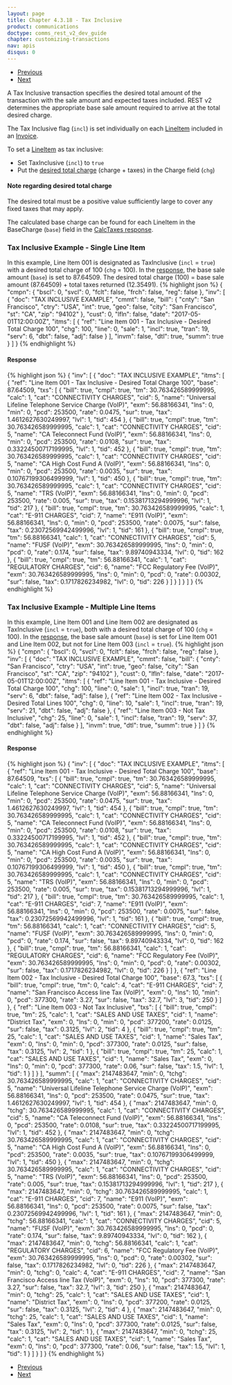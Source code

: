 ```yaml
---
layout: page
title: Chapter 4.3.18 - Tax Inclusive
product: communications
doctype: comms_rest_v2_dev_guide
chapter: customizing-transactions
nav: apis
disqus: 0
---
```


<ul class="pager">
  <li class="previous"><a href="/communications/dev-guide_rest_v2/customizing-transactions/sample-transactions/adjustment/"><i class="glyphicon glyphicon-chevron-left"></i>Previous</a></li>
  <li class="next"><a href="/communications/dev-guide_rest_v2/customizing-transactions/sample-transactions/displaying-tax-results/">Next<i class="glyphicon glyphicon-chevron-right"></i></a></li>
</ul>

A Tax Inclusive transaction specifies the desired total amount of the transaction with the sale amount and expected taxes included.  REST v2 determines the appropriate base sale amount required to arrive at the total desired charge.

The Tax Inclusive flag (<code>incl</code>) is set individually on each <a class="dev-guide-link" href="/communications/dev-guide_rest_v2/reference/line-item/">LineItem</a> included in an <a class="dev-guide-link" href="/communications/dev-guide_rest_v2/reference/invoice/">Invoice</a>.  

To set a <a class="dev-guide-link" href="/communications/dev-guide_rest_v2/reference/line-item/">LineItem</a> as tax inclusive:
<ul class="dev-guide-list">
  <li>Set TaxInclusive (<code>incl</code>) to <code>true</code></li>
  <li>Put the <a class="dev-guide-link" href="#dt_note">desired total charge</a> (charge + taxes) in the Charge field (<code>chg</code>)</li>
</ul>

<h4 id="dt_note">Note regarding desired total charge</h4>
The desired total must be a positive value sufficiently large to cover any fixed taxes that may apply.

The calculated base charge can be found for each LineItem in the BaseCharge (<code>base</code>) field in the <a class="dev-guide-link" href="/communications/dev-guide_rest_v2/reference/calc-taxes-response/">CalcTaxes response</a>.

<h3>Tax Inclusive Example - Single Line Item</h3>
In this example, Line Item 001 is designated as TaxInclusive (<code>incl</code> = <code>true</code>) with a desired total charge of 100 (<code>chg</code> = 100).  In the <a class="dev-guide-link" href="#response1">response</a>, the base sale amount (<code>base</code>) is set to 87.64509.  The desired total charge (100) = base sale amount (87.64509) + total taxes returned (12.35491).
{% highlight json %}
{
  "cmpn": {
    "bscl": 0,
    "svcl": 0,
    "fclt": false,
    "frch": false,
    "reg": false
  },
  "inv": [
    {
      "doc": "TAX INCLUSIVE EXAMPLE",
      "cmmt": false,
      "bill": {
        "cnty": "San Francisco",
        "ctry": "USA",
        "int": true,
        "geo": false,
        "city": "San Francisco",
        "st": "CA",
        "zip": "94102"
      },
      "cust": 0,
      "lfln": false,
      "date": "2017-05-01T12:00:00Z",
      "itms": [
        {
          "ref": "Line Item 001 - Tax Inclusive - Desired Total Charge 100",
          "chg": 100,
          "line": 0,
          "sale": 1,
          "incl": true,
          "tran": 19,
          "serv": 6,
          "dbt": false,
          "adj": false
        }
      ],
      "invm": false,
      "dtl": true,
      "summ": true
    }
  ]
}
{% endhighlight %}

<h4 id="response1">Response</h4>
{% highlight json %}
{
  "inv": [
    {
      "doc": "TAX INCLUSIVE EXAMPLE",
      "itms": [
        {
          "ref": "Line Item 001 - Tax Inclusive - Desired Total Charge 100",
          "base": 87.64509,
          "txs": [
            {
              "bill": true,
              "cmpl": true,
              "tm": 30.763426589999995,
              "calc": 1,
              "cat": "CONNECTIVITY CHARGES",
              "cid": 5,
              "name": "Universal Lifeline Telephone Service Charge (VoIP)",
              "exm": 56.88166341,
              "lns": 0,
              "min": 0,
              "pcd": 253500,
              "rate": 0.0475,
              "sur": true,
              "tax": 1.4612627630249997,
              "lvl": 1,
              "tid": 454
            },
            {
              "bill": true,
              "cmpl": true,
              "tm": 30.763426589999995,
              "calc": 1,
              "cat": "CONNECTIVITY CHARGES",
              "cid": 5,
              "name": "CA Teleconnect Fund (VoIP)",
              "exm": 56.88166341,
              "lns": 0,
              "min": 0,
              "pcd": 253500,
              "rate": 0.0108,
              "sur": true,
              "tax": 0.33224500717199995,
              "lvl": 1,
              "tid": 452
            },
            {
              "bill": true,
              "cmpl": true,
              "tm": 30.763426589999995,
              "calc": 1,
              "cat": "CONNECTIVITY CHARGES",
              "cid": 5,
              "name": "CA High Cost Fund A (VoIP)",
              "exm": 56.88166341,
              "lns": 0,
              "min": 0,
              "pcd": 253500,
              "rate": 0.0035,
              "sur": true,
              "tax": 0.10767199306499999,
              "lvl": 1,
              "tid": 450
            },
            {
              "bill": true,
              "cmpl": true,
              "tm": 30.763426589999995,
              "calc": 1,
              "cat": "CONNECTIVITY CHARGES",
              "cid": 5,
              "name": "TRS (VoIP)",
              "exm": 56.88166341,
              "lns": 0,
              "min": 0,
              "pcd": 253500,
              "rate": 0.005,
              "sur": true,
              "tax": 0.15381713294999996,
              "lvl": 1,
              "tid": 217
            },
            {
              "bill": true,
              "cmpl": true,
              "tm": 30.763426589999995,
              "calc": 1,
              "cat": "E-911 CHARGES",
              "cid": 7,
              "name": "E911 (VoIP)",
              "exm": 56.88166341,
              "lns": 0,
              "min": 0,
              "pcd": 253500,
              "rate": 0.0075,
              "sur": false,
              "tax": 0.23072569942499996,
              "lvl": 1,
              "tid": 161
            },
            {
              "bill": true,
              "cmpl": true,
              "tm": 56.88166341,
              "calc": 1,
              "cat": "CONNECTIVITY CHARGES",
              "cid": 5,
              "name": "FUSF (VoIP)",
              "exm": 30.763426589999995,
              "lns": 0,
              "min": 0,
              "pcd": 0,
              "rate": 0.174,
              "sur": false,
              "tax": 9.89740943334,
              "lvl": 0,
              "tid": 162
            },
            {
              "bill": true,
              "cmpl": true,
              "tm": 56.88166341,
              "calc": 1,
              "cat": "REGULATORY CHARGES",
              "cid": 6,
              "name": "FCC Regulatory Fee (VoIP)",
              "exm": 30.763426589999995,
              "lns": 0,
              "min": 0,
              "pcd": 0,
              "rate": 0.00302,
              "sur": false,
              "tax": 0.1717826234982,
              "lvl": 0,
              "tid": 226
            }
          ]
        }
      ]
    }
  ]
}
{% endhighlight %}

<h3>Tax Inclusive Example - Multiple Line Items</h3>
In this example, Line Item 001 and Line Item 002 are designated as TaxInclusive (<code>incl</code> = <code>true</code>), both with a desired total charge of 100 (<code>chg</code> = 100).  In the <a class="dev-guide-link" href="#response2">response</a>, the base sale amount (<code>base</code>) is set for Line Item 001 and Line Item 002, but not for Line Item 003 (<code>incl</code> = <code>true</code>).
{% highlight json %}
{
  "cmpn": {
    "bscl": 0,
    "svcl": 0,
    "fclt": false,
    "frch": false,
    "reg": false
  },
  "inv": [
    {
      "doc": "TAX INCLUSIVE EXAMPLE",
      "cmmt": false,
      "bill": {
        "cnty": "San Francisco",
        "ctry": "USA",
        "int": true,
        "geo": false,
        "city": "San Francisco",
        "st": "CA",
        "zip": "94102"
      },
      "cust": 0,
      "lfln": false,
      "date": "2017-05-01T12:00:00Z",
      "itms": [
        {
          "ref": "Line Item 001 - Tax Inclusive - Desired Total Charge 100",
          "chg": 100,
          "line": 0,
          "sale": 1,
          "incl": true,
          "tran": 19,
          "serv": 6,
          "dbt": false,
          "adj": false
        },
        {
          "ref": "Line Item 002 - Tax Inclusive - Desired Total Lines 100",
          "chg": 0,
          "line": 10,
          "sale": 1,
          "incl": true,
          "tran": 19,
          "serv": 21,
          "dbt": false,
          "adj": false
        },
        {
          "ref": "Line Item 003 - Not Tax Inclusive",
          "chg": 25,
          "line": 0,
          "sale": 1,
          "incl": false,
          "tran": 19,
          "serv": 37,
          "dbt": false,
          "adj": false
        }
      ],
      "invm": true,
      "dtl": true,
      "summ": true
    }
  ]
}
{% endhighlight %}

<h4 id="response2">Response</h4>
{% highlight json %}
{
  "inv": [
    {
      "doc": "TAX INCLUSIVE EXAMPLE",
      "itms": [
        {
          "ref": "Line Item 001 - Tax Inclusive - Desired Total Charge 100",
          "base": 87.64509,
          "txs": [
            {
              "bill": true,
              "cmpl": true,
              "tm": 30.763426589999995,
              "calc": 1,
              "cat": "CONNECTIVITY CHARGES",
              "cid": 5,
              "name": "Universal Lifeline Telephone Service Charge (VoIP)",
              "exm": 56.88166341,
              "lns": 0,
              "min": 0,
              "pcd": 253500,
              "rate": 0.0475,
              "sur": true,
              "tax": 1.4612627630249997,
              "lvl": 1,
              "tid": 454
            },
            {
              "bill": true,
              "cmpl": true,
              "tm": 30.763426589999995,
              "calc": 1,
              "cat": "CONNECTIVITY CHARGES",
              "cid": 5,
              "name": "CA Teleconnect Fund (VoIP)",
              "exm": 56.88166341,
              "lns": 0,
              "min": 0,
              "pcd": 253500,
              "rate": 0.0108,
              "sur": true,
              "tax": 0.33224500717199995,
              "lvl": 1,
              "tid": 452
            },
            {
              "bill": true,
              "cmpl": true,
              "tm": 30.763426589999995,
              "calc": 1,
              "cat": "CONNECTIVITY CHARGES",
              "cid": 5,
              "name": "CA High Cost Fund A (VoIP)",
              "exm": 56.88166341,
              "lns": 0,
              "min": 0,
              "pcd": 253500,
              "rate": 0.0035,
              "sur": true,
              "tax": 0.10767199306499999,
              "lvl": 1,
              "tid": 450
            },
            {
              "bill": true,
              "cmpl": true,
              "tm": 30.763426589999995,
              "calc": 1,
              "cat": "CONNECTIVITY CHARGES",
              "cid": 5,
              "name": "TRS (VoIP)",
              "exm": 56.88166341,
              "lns": 0,
              "min": 0,
              "pcd": 253500,
              "rate": 0.005,
              "sur": true,
              "tax": 0.15381713294999996,
              "lvl": 1,
              "tid": 217
            },
            {
              "bill": true,
              "cmpl": true,
              "tm": 30.763426589999995,
              "calc": 1,
              "cat": "E-911 CHARGES",
              "cid": 7,
              "name": "E911 (VoIP)",
              "exm": 56.88166341,
              "lns": 0,
              "min": 0,
              "pcd": 253500,
              "rate": 0.0075,
              "sur": false,
              "tax": 0.23072569942499996,
              "lvl": 1,
              "tid": 161
            },
            {
              "bill": true,
              "cmpl": true,
              "tm": 56.88166341,
              "calc": 1,
              "cat": "CONNECTIVITY CHARGES",
              "cid": 5,
              "name": "FUSF (VoIP)",
              "exm": 30.763426589999995,
              "lns": 0,
              "min": 0,
              "pcd": 0,
              "rate": 0.174,
              "sur": false,
              "tax": 9.89740943334,
              "lvl": 0,
              "tid": 162
            },
            {
              "bill": true,
              "cmpl": true,
              "tm": 56.88166341,
              "calc": 1,
              "cat": "REGULATORY CHARGES",
              "cid": 6,
              "name": "FCC Regulatory Fee (VoIP)",
              "exm": 30.763426589999995,
              "lns": 0,
              "min": 0,
              "pcd": 0,
              "rate": 0.00302,
              "sur": false,
              "tax": 0.1717826234982,
              "lvl": 0,
              "tid": 226
            }
          ]
        },
        {
          "ref": "Line Item 002 - Tax Inclusive - Desired Total Charge 100",
          "base": 67.3,
          "txs": [
            {
              "bill": true,
              "cmpl": true,
              "tm": 0,
              "calc": 4,
              "cat": "E-911 CHARGES",
              "cid": 7,
              "name": "San Francisco Access line Tax (VoIP)",
              "exm": 0,
              "lns": 10,
              "min": 0,
              "pcd": 377300,
              "rate": 3.27,
              "sur": false,
              "tax": 32.7,
              "lvl": 3,
              "tid": 250
            }
          ]
        },
        {
          "ref": "Line Item 003 - Not Tax Inclusive",
          "txs": [
            {
              "bill": true,
              "cmpl": true,
              "tm": 25,
              "calc": 1,
              "cat": "SALES AND USE TAXES",
              "cid": 1,
              "name": "District Tax",
              "exm": 0,
              "lns": 0,
              "min": 0,
              "pcd": 377200,
              "rate": 0.0125,
              "sur": false,
              "tax": 0.3125,
              "lvl": 2,
              "tid": 4
            },
            {
              "bill": true,
              "cmpl": true,
              "tm": 25,
              "calc": 1,
              "cat": "SALES AND USE TAXES",
              "cid": 1,
              "name": "Sales Tax",
              "exm": 0,
              "lns": 0,
              "min": 0,
              "pcd": 377300,
              "rate": 0.0125,
              "sur": false,
              "tax": 0.3125,
              "lvl": 2,
              "tid": 1
            },
            {
              "bill": true,
              "cmpl": true,
              "tm": 25,
              "calc": 1,
              "cat": "SALES AND USE TAXES",
              "cid": 1,
              "name": "Sales Tax",
              "exm": 0,
              "lns": 0,
              "min": 0,
              "pcd": 377300,
              "rate": 0.06,
              "sur": false,
              "tax": 1.5,
              "lvl": 1,
              "tid": 1
            }
          ]
        }
      ],
      "summ": [
        {
          "max": 2147483647,
          "min": 0,
          "tchg": 30.763426589999995,
          "calc": 1,
          "cat": "CONNECTIVITY CHARGES",
          "cid": 5,
          "name": "Universal Lifeline Telephone Service Charge (VoIP)",
          "exm": 56.88166341,
          "lns": 0,
          "pcd": 253500,
          "rate": 0.0475,
          "sur": true,
          "tax": 1.4612627630249997,
          "lvl": 1,
          "tid": 454
        },
        {
          "max": 2147483647,
          "min": 0,
          "tchg": 30.763426589999995,
          "calc": 1,
          "cat": "CONNECTIVITY CHARGES",
          "cid": 5,
          "name": "CA Teleconnect Fund (VoIP)",
          "exm": 56.88166341,
          "lns": 0,
          "pcd": 253500,
          "rate": 0.0108,
          "sur": true,
          "tax": 0.33224500717199995,
          "lvl": 1,
          "tid": 452
        },
        {
          "max": 2147483647,
          "min": 0,
          "tchg": 30.763426589999995,
          "calc": 1,
          "cat": "CONNECTIVITY CHARGES",
          "cid": 5,
          "name": "CA High Cost Fund A (VoIP)",
          "exm": 56.88166341,
          "lns": 0,
          "pcd": 253500,
          "rate": 0.0035,
          "sur": true,
          "tax": 0.10767199306499999,
          "lvl": 1,
          "tid": 450
        },
        {
          "max": 2147483647,
          "min": 0,
          "tchg": 30.763426589999995,
          "calc": 1,
          "cat": "CONNECTIVITY CHARGES",
          "cid": 5,
          "name": "TRS (VoIP)",
          "exm": 56.88166341,
          "lns": 0,
          "pcd": 253500,
          "rate": 0.005,
          "sur": true,
          "tax": 0.15381713294999996,
          "lvl": 1,
          "tid": 217
        },
        {
          "max": 2147483647,
          "min": 0,
          "tchg": 30.763426589999995,
          "calc": 1,
          "cat": "E-911 CHARGES",
          "cid": 7,
          "name": "E911 (VoIP)",
          "exm": 56.88166341,
          "lns": 0,
          "pcd": 253500,
          "rate": 0.0075,
          "sur": false,
          "tax": 0.23072569942499996,
          "lvl": 1,
          "tid": 161
        },
        {
          "max": 2147483647,
          "min": 0,
          "tchg": 56.88166341,
          "calc": 1,
          "cat": "CONNECTIVITY CHARGES",
          "cid": 5,
          "name": "FUSF (VoIP)",
          "exm": 30.763426589999995,
          "lns": 0,
          "pcd": 0,
          "rate": 0.174,
          "sur": false,
          "tax": 9.89740943334,
          "lvl": 0,
          "tid": 162
        },
        {
          "max": 2147483647,
          "min": 0,
          "tchg": 56.88166341,
          "calc": 1,
          "cat": "REGULATORY CHARGES",
          "cid": 6,
          "name": "FCC Regulatory Fee (VoIP)",
          "exm": 30.763426589999995,
          "lns": 0,
          "pcd": 0,
          "rate": 0.00302,
          "sur": false,
          "tax": 0.1717826234982,
          "lvl": 0,
          "tid": 226
        },
        {
          "max": 2147483647,
          "min": 0,
          "tchg": 0,
          "calc": 4,
          "cat": "E-911 CHARGES",
          "cid": 7,
          "name": "San Francisco Access line Tax (VoIP)",
          "exm": 0,
          "lns": 10,
          "pcd": 377300,
          "rate": 3.27,
          "sur": false,
          "tax": 32.7,
          "lvl": 3,
          "tid": 250
        },
        {
          "max": 2147483647,
          "min": 0,
          "tchg": 25,
          "calc": 1,
          "cat": "SALES AND USE TAXES",
          "cid": 1,
          "name": "District Tax",
          "exm": 0,
          "lns": 0,
          "pcd": 377200,
          "rate": 0.0125,
          "sur": false,
          "tax": 0.3125,
          "lvl": 2,
          "tid": 4
        },
        {
          "max": 2147483647,
          "min": 0,
          "tchg": 25,
          "calc": 1,
          "cat": "SALES AND USE TAXES",
          "cid": 1,
          "name": "Sales Tax",
          "exm": 0,
          "lns": 0,
          "pcd": 377300,
          "rate": 0.0125,
          "sur": false,
          "tax": 0.3125,
          "lvl": 2,
          "tid": 1
        },
        {
          "max": 2147483647,
          "min": 0,
          "tchg": 25,
          "calc": 1,
          "cat": "SALES AND USE TAXES",
          "cid": 1,
          "name": "Sales Tax",
          "exm": 0,
          "lns": 0,
          "pcd": 377300,
          "rate": 0.06,
          "sur": false,
          "tax": 1.5,
          "lvl": 1,
          "tid": 1
        }
      ]
    }
  ]
}
{% endhighlight %}

<ul class="pager">
  <li class="previous"><a href="/communications/dev-guide_rest_v2/customizing-transactions/sample-transactions/adjustment/"><i class="glyphicon glyphicon-chevron-left"></i>Previous</a></li>
  <li class="next"><a href="/communications/dev-guide_rest_v2/customizing-transactions/sample-transactions/displaying-tax-results/">Next<i class="glyphicon glyphicon-chevron-right"></i></a></li>
</ul>